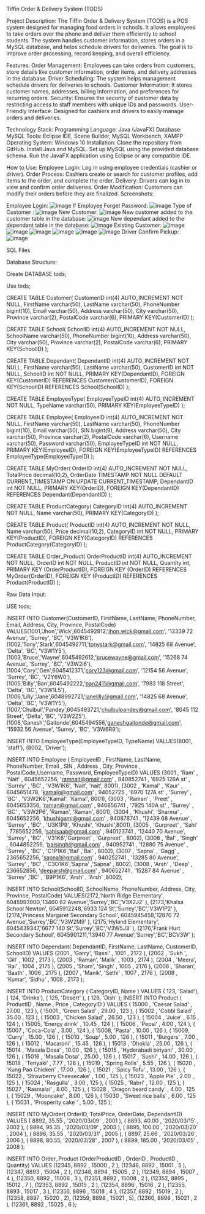 Tiffin Order & Delivery System (TODS)

Project Description:
The Tiffin Order & Delivery System (TODS) is a POS system designed for managing food orders in schools. It allows employees to take orders over the phone and deliver them efficiently to school students. The system handles customer information, stores orders in a MySQL database, and helps schedule drivers for deliveries. The goal is to improve order processing, record keeping, and overall efficiency.

Features:
Order Management: Employees can take orders from customers, store details like customer information, order items, and delivery addresses in the database.
Driver Scheduling: The system helps management schedule drivers for deliveries to schools.
Customer Information: It stores customer names, addresses, billing information, and preferences for recurring orders.
Security: Ensures the security of customer data by restricting access to staff members with unique IDs and passwords.
User-Friendly Interface: Designed for cashiers and drivers to easily manage orders and deliveries.

Technology Stack:
Programming Language: Java (JavaFX)
Database: MySQL
Tools: Eclipse IDE, Scene Builder, MySQL Workbench, XAMPP
Operating System: Windows 10
Installation:
Clone the repository from GitHub.
Install Java and MySQL.
Set up MySQL using the provided database schema.
Run the JavaFX application using Eclipse or any compatible IDE.

How to Use:
Employee Login: Log in using employee credentials (cashier or driver).
Order Process: Cashiers create or search for customer profiles, add items to the order, and complete the order.
Delivery: Drivers can log in to view and confirm order deliveries.
Order Modification: Customers can modify their orders before they are finalized.
Screenshots:

Employee Login:
![image](https://github.com/user-attachments/assets/33ecd682-a6ed-4f51-95af-d003f7dae8c8)
If Employee Forget Password:
![image](https://github.com/user-attachments/assets/a2d81e5e-9260-42ab-b89b-f4257b38c85e)
Type of  Customer :
![image](https://github.com/user-attachments/assets/f82c8c15-3ab5-4e3d-962f-b71c5703452f)
New Customer:
![image](https://github.com/user-attachments/assets/acd5e780-dcfe-4e3c-aec7-5fa6cd8f13c6)
New customer added to the customer table in the database:
![image](https://github.com/user-attachments/assets/63f58f77-830d-49be-9e20-170fe28d7bda)
New dependant added to the dependant table in the database:
![image](https://github.com/user-attachments/assets/0335e777-8c8a-4c59-a5a1-cd889cef4c89)
Existing Customer:
![image](https://github.com/user-attachments/assets/b690518f-8ea6-4214-84ab-c009e3754b41)
![image](https://github.com/user-attachments/assets/fb0e225b-1537-4053-9c91-ae0eb64efb5b)
![image](https://github.com/user-attachments/assets/eff19314-c187-4a28-826c-cca815384fa9)
![image](https://github.com/user-attachments/assets/838d18f4-6c23-4e8d-a65c-b97e19827850)
![image](https://github.com/user-attachments/assets/af000b6e-6561-4ef2-afa5-0c3f2fe59e3b)
![image](https://github.com/user-attachments/assets/ac368f02-45b4-4e8d-93c2-8debd090b83d)
Driver Confirm Pickup:
![image](https://github.com/user-attachments/assets/df0e5595-8fda-4c94-8901-07b7f6e7706f)

SQL Files

Database Structure:


Create DATABASE tods;

Use tods;

CREATE TABLE Customer(
    CustomerID int(4) AUTO_INCREMENT NOT NULL,
    FirstName varchar(50),
    LastName varchar(50),
    PhoneNumber bigint(10),
    Email varchar(50),
    Address varchar(50),
    City varchar(50),
    Province varchar(2),
    PostalCode varchar(6),
    PRIMARY KEY(CustomerID)
);

CREATE TABLE School(
    SchoolID int(4) AUTO_INCREMENT NOT NULL,
    SchoolName varchar(50),
    PhoneNumber bigint(10),
    Address varchar(50),
    City varchar(50),
    Province varchar(2),
    PostalCode varchar(6),
    PRIMARY KEY(SchoolID)
);

CREATE TABLE Dependant(
    DependantID int(4) AUTO_INCREMENT NOT NULL,
    FirstName varchar(50),
    LastName varchar(50),
    CustomerID int NOT NULL,
    SchoolID int NOT NULL,
    PRIMARY KEY(DependantID),
    FOREIGN KEY(CustomerID) REFERENCES Customer(CustomerID),
    FOREIGN KEY(SchoolID) REFERENCES School(SchoolID)
);

CREATE TABLE EmployeeType(
    EmployeeTypeID int(4) AUTO_INCREMENT NOT NULL,
    TypeName varchar(50),
    PRIMARY KEY(EmployeeTypeID)
);

CREATE TABLE Employee(
    EmployeeID int(4) AUTO_INCREMENT NOT NULL,
    FirstName varchar(50),
    LastName varchar(50),
    PhoneNumber bigint(10),
    Email varchar(50),
    SIN bigint(9),
    Address varchar(50),
    City varchar(50),
    Province varchar(2),
    PostalCode varchar(6),
    Username varchar(50),
    Password varchar(50),
    EmployeeTypeID int NOT NULL,
    PRIMARY KEY(EmployeeID),
    FOREIGN KEY(EmployeeTypeID) REFERENCES EmployeeType(EmployeeTypeID)
);

CREATE TABLE MyOrder(
    OrderID int(4) AUTO_INCREMENT NOT NULL,
    TotalPrice decimal(10,2),
    OrderDate TIMESTAMP NOT NULL DEFAULT CURRENT_TIMESTAMP ON UPDATE CURRENT_TIMESTAMP,
    DependantID int NOT NULL,
    PRIMARY KEY(OrderID),
    FOREIGN KEY(DependantID) REFERENCES Dependant(DependantID)
);

CREATE TABLE ProductCategory(
    CategoryID int(4) AUTO_INCREMENT NOT NULL,
    Name varchar(50),
    PRIMARY KEY(CategoryID)
);

CREATE TABLE Product(
    ProductID int(4) AUTO_INCREMENT NOT NULL,
    Name varchar(50),
    Price decimal(10,2),
    CategoryID int NOT NULL,
    PRIMARY KEY(ProductID),
    FOREIGN KEY(CategoryID) REFERENCES ProductCategory(CategoryID)
);

CREATE TABLE Order_Product(
    OrderProductID int(4) AUTO_INCREMENT NOT NULL,
    OrderID int NOT NULL,
    ProductID int NOT NULL,
    Quantity int,
    PRIMARY KEY (OrderProductID),
    FOREIGN KEY (OrderID) REFERENCES MyOrder(OrderID),
    FOREIGN KEY (ProductID) REFERENCES Product(ProductID)
);


Raw Data Input:

USE tods;

INSERT INTO Customer(CustomerID, FirstName, LastName, PhoneNumber, Email, Address, City, Province, PostalCode)
VALUES(1001,'Jhon','Wick',6045492812,'jhon.wick@gmail.com', '12339 72 Avenue', 'Surrey', 'BC', 'V3W1K6'),
       (1002,'Tony','Stark',6045492711,'tonystark@gmail.com', '14825 68 Avenue', 'Delta', 'BC', 'V3W1Y5'),
  (1003,'Bruce','Wayne',6045492612,'brucewayne@gmail.com', '15268 74 Avenue', 'Surrey', 'BC', 'V3W2l6'),
  (1004,'Cory','Gen',6045412371,'cory123@gmail.com', '12154 56 Avenue', 'Surrey', 'BC', 'V2Y6W0'),
  (1005,'Billy','Ban',6045492222,'ban2411@gmail.com', '7983 118 Street', 'Delta', 'BC', 'V3W1L5'),
  (1006,'Lilly','Jane',6048992721,'janelilly@gmail.com', '14825 68 Avenue', 'Delta', 'BC', 'V3W1Y5'),
  (1007,'Chulbul','Pandey',6045493721,'chulbulpandey@gmail.com', '8045 112 Street', 'Delta', 'BC', 'V3W2Z5'),
  (1008,'Ganesh','Gaitonde',6045494556,'ganeshgaitonde@gmail.com', '15932 56 Avenue', 'Surrey', 'BC', 'V3W6R9');

INSERT INTO EmployeeType(EmployeeTypeID, TypeName)
VALUES(8001, 'staff'),
      (8002, 'Driver');

INSERT INTO Employee ( EmployeeID , FirstName, LastName, PhoneNumber, Email , SIN , Address , City, Province , PostalCode,Username, Password, EmployeeTypeID)
VALUES (3001 , 'Ram' , 'Nait' , 6045652256, 'ramnait@gmail.com' , 940852741 , '6925 126A st' , 'Surrey' , 'BC' , 'V3W1K6', 'Nait', 'nait', 8001),
       (3002 , 'Kamal' , 'Kaur' , 6045651478, 'kamalg@gmail.com' , 94052725 , '6970 127A st' , 'Surrey' , 'BC' , 'V3W2K6','Kamal', 'Kamal', 8001),
  (3003 , 'Raman' , 'Preet' , 6045653356, 'raman@gmail.com' , 940856741 , '7925 140A st' , 'Surrey' , 'BC' , 'V3W2P6', 'Raman', 'Raman', 8001),
  (3004 , 'Khushi', 'Sharma' , 6045652256, 'khushigami@gmail.com' , 940878741 , '12439 68 Avenue' , 'Surrey' , 'BC' , 'U3K1P9',  'Khushi', 'Khushi',8001),
  (3005 , 'Gurpreet' , 'Sahi' , 7785652256, 'sahisaab@gmail.com' , 940123741 , '12440 70 Avenue', 'Surrey' , 'BC' , 'V31K6','Gurpreet' , 'Gurpreet' , 8002),
  (3006 , 'Bal' , 'Singh' , 6044852256, 'balsingh@gmail.com' , 940952741 , '12880 75 Avenue' , 'Surrey' , 'BC' , 'C1P1K6','Bal' ,'Bal' , 8002),
  (3007 , 'Sapna' , 'Gagg' , 2365652256, 'sapna1@gmail.com' , 940252741 , '13285 80 Avenue', 'Surrey' , 'BC' , 'C3O1K6','Sapna' ,'Sapna' , 8002),
  (3008 , 'Arsh' , 'Deep' , 236652856, 'deeparsh@gmail.com' , 940652741 , '15287 84 Avenue' , 'Surrey' ,'BC' , 'B9P1K6',  'Arsh' , 'Arsh' ,8002);

INSERT INTO School(SchoolID, SchoolName, PhoneNumber, Address, City, Province, PostalCode)
VALUES(2172,'North Ridge Elementary', 6045993900,'13460 62 Avenue','Surrey','BC','V3X2J2' ),
      (2173,'Khalsa School Newton', 6045912248,'6933 124 St','Surrey','BC','V3W1P2' ),
      (2174,'Princess Margaret Secondary School', 6045945458,'12870 72 Avenue','Surrey','BC','V3W2M9' ),
      (2175,'Hyland Elementary', 6045439347,'6677 140 St','Surrey','BC','V3W5J3' ),
      (2176,'Frank Hurt Secondary School', 6045901211,'13940 77 Avenue','Surrey','BC','BCV3W' );

INSERT INTO Dependant( DependantID, FirstName, LastName, CustomerID, SchoolID)
VALUES (2001 , 'Garry', 'Bassi' , 1001 , 2172 ),
       (2002 , 'Sukh ', 'Gill' , 1002 , 2173 ),
       (2003 , 'Raman', 'Malik' , 1003 , 2174 ),
       (2004 , 'Meera', 'Rai' , 1004 , 2175 ),
       (2005 , 'Sham', 'Singh' , 1005 , 2176 ),
       (2006 , 'Sharan', 'Baath' , 1006 , 2175 ),
       (2007 , 'Manik', 'Sethi' , 1007 , 2176 ),
       (2008 , 'Kumar', 'Sidhu' , 1008 , 2173 );

INSERT INTO ProductCategory ( CategoryID, Name )
   VALUES ( 123, 'Salad'),
          ( 124, 'Drinks'),
          ( 125, 'Desert' ),
          ( 126, 'Dish' );
INSERT INTO Product ( ProductID , Name , Price , CategoryID )
    VALUES          ( 15000 , 'Caesar Salad' , 27.00 , 123 ),
                    ( 15001 , 'Green Salad' , 29.00 , 123 ),
                     ( 15002 , 'Cobbl Salad' , 35.00 , 123 ),
                     ( 15003 , 'Chicken Salad' , 26.50 , 123 ),
                     ( 15004 , 'Juice' , 6.15 , 124 ),
                     ( 15005, 'Energy drink' , 10.45 , 124 ),
                     ( 15006 , 'Pepsi' , 4.00 , 124 ),
                     ( 15007 , 'Coca-Cola' , 3.00 , 124 ),
                     ( 15008, 'Pasta' , 10.00 , 126 ),
                     ( 15009, 'Curry' , 15.00 , 126 ),
                     ( 15010 , 'Soup' , 5.00 , 126 ),
                     ( 15011 , 'Burgers' , 7.00 , 126 ),
                     ( 15012 , 'Macaroni' , 15.45 , 126 ),
                     ( 15013 , 'Dhokla' , 25.00 , 126 ),
                     ( 15014 , 'Masala Dosa' , 10.00 , 126 ),
                     ( 15015 , 'Hyderabadi biriyani' , 30.00 , 126 ),
                     ( 15016 , 'Masala Dosa' , 25.00 , 126 ),
                     ( 15017 , 'Sushi' , 14.00 , 126 ),
                     ( 15018 , 'Teriyaki' , 7.77 , 126 ),
                     ( 15019 , 'Spring Rolls' , 5.55 , 126 ),
                     ( 15020 , 'Kung Pao Chicken' , 17.00 , 126 ),
                     ( 15021 , 'Spicy Tofu' , 13.00 , 126 ),
                     ( 15022 , 'Strawberry Cheesecake' , 1.00 , 125 ),
                     ( 15023 , 'Apple Pie' , 2.00 , 125 ),
                     ( 15024 , 'Rasgulla' , 3.00 , 125 ),
                     ( 15025 , 'Rabri' , 12.00 , 125 ),
                     ( 15027 , 'Rasmalai' , 8.00 , 125 ),
                     ( 15028 , 'Dragon beard candy' , 4.00 , 125 ),
                     ( 15029 , 'Mooncake' , 8.00 , 126 ),
                     ( 15030 , 'Sweet rice balls' , 6.00 , 125 ),
                     ( 15031 , 'Prosperity cake ' , 5.00 , 125 );


INSERT INTO MyOrder( OrderID, TotalPrice, OrderDate, DependantID)
VALUES ( 8892, 35.55 , '2020/03/09' , 2001 ),
        ( 8893, 40.00 , '2020/03/15' , 2002 ),
        ( 8894, 95.35 , '2020/03/09' , 2003 ),
        ( 8895, 100.00 , '2020/03/20' , 2004 ),
        ( 8896, 35.55 , '2020/03/31' , 2005 ),
        ( 8897, 25.66 , '2020/03/26', 2006 ),
        ( 8898, 80.55, '2020/03/28' , 2007 ),
        ( 8899, 185.00 , '2020/03/05' , 2008 );

INSERT INTO Order_Product (OrderProductID , OrderID , ProductID , Quantity)
VALUES                    (12345, 8892   , 15000     ,  2 ),
                           (12346, 8892   , 15001    ,  5 ),
                           (12347, 8893 , 15004 , 2 ),
                           (12348, 8894   , 15005     ,  2 ),
                           (12349, 8894   , 15007     ,  4 ),
                           (12350, 8892   , 15006     ,  3 ),
                           (12351, 8892   , 15008     ,  2 ),
                           (12352, 8895   , 15012     ,  7 ),
                           (12353, 8892   , 15015     ,  2 ),
                           (12354, 8896   , 15016    ,  2 ),
                           (12355, 8893   , 15017     ,  3 ),
                           (12356, 8896   , 15018     ,  4 ),
                           (12357, 8892   , 15019     ,  2 ),
                           (12358, 8897   , 15020     ,  2),
                           (12359, 8898   , 15021     ,  5),
                           (12360, 8898   , 15021     ,  2 ),
                           (12361, 8892   , 15025    ,  6 );









